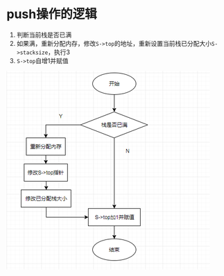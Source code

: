 # push操作的逻辑

1. 判断当前栈是否已满
2. 如果满，重新分配内存，修改`S->top`的地址，重新设置当前栈已分配大小`S->stacksize`，执行3
3. `S->top`自增1并赋值

![顺序结构push的操作流程](/编程问题/数据结构/栈/images/顺序结构push的操作流程.png)